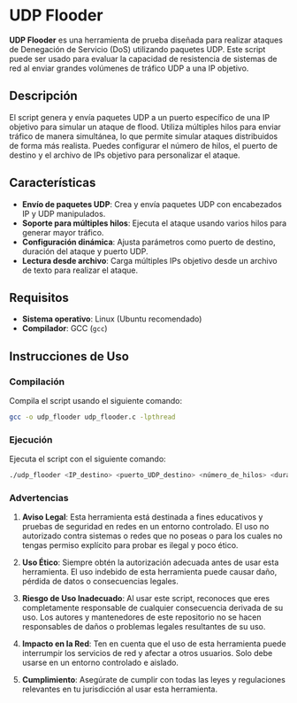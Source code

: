 # UDP Flooder

**UDP Flooder** es una herramienta de prueba diseñada para realizar ataques de Denegación de Servicio (DoS) utilizando paquetes UDP. Este script puede ser usado para evaluar la capacidad de resistencia de sistemas de red al enviar grandes volúmenes de tráfico UDP a una IP objetivo.

## Descripción

El script genera y envía paquetes UDP a un puerto específico de una IP objetivo para simular un ataque de flood. Utiliza múltiples hilos para enviar tráfico de manera simultánea, lo que permite simular ataques distribuidos de forma más realista. Puedes configurar el número de hilos, el puerto de destino y el archivo de IPs objetivo para personalizar el ataque.

## Características

- **Envío de paquetes UDP**: Crea y envía paquetes UDP con encabezados IP y UDP manipulados.
- **Soporte para múltiples hilos**: Ejecuta el ataque usando varios hilos para generar mayor tráfico.
- **Configuración dinámica**: Ajusta parámetros como puerto de destino, duración del ataque y puerto UDP.
- **Lectura desde archivo**: Carga múltiples IPs objetivo desde un archivo de texto para realizar el ataque.

## Requisitos

- **Sistema operativo**: Linux (Ubuntu recomendado)
- **Compilador**: GCC (`gcc`)
## Instrucciones de Uso
### Compilación
Compila el script usando el siguiente comando:
```bash
gcc -o udp_flooder udp_flooder.c -lpthread
```
### Ejecución
Ejecuta el script con el siguiente comando:
```bash
./udp_flooder <IP_destino> <puerto_UDP_destino> <número_de_hilos> <duración> <archivo_ips>
```
### **Advertencias**

1. **Aviso Legal**: Esta herramienta está destinada a fines educativos y pruebas de seguridad en redes en un entorno controlado. El uso no autorizado contra sistemas o redes que no poseas o para los cuales no tengas permiso explícito para probar es ilegal y poco ético.

2. **Uso Ético**: Siempre obtén la autorización adecuada antes de usar esta herramienta. El uso indebido de esta herramienta puede causar daño, pérdida de datos o consecuencias legales.

3. **Riesgo de Uso Inadecuado**: Al usar este script, reconoces que eres completamente responsable de cualquier consecuencia derivada de su uso. Los autores y mantenedores de este repositorio no se hacen responsables de daños o problemas legales resultantes de su uso.

4. **Impacto en la Red**: Ten en cuenta que el uso de esta herramienta puede interrumpir los servicios de red y afectar a otros usuarios. Solo debe usarse en un entorno controlado e aislado.

5. **Cumplimiento**: Asegúrate de cumplir con todas las leyes y regulaciones relevantes en tu jurisdicción al usar esta herramienta.

